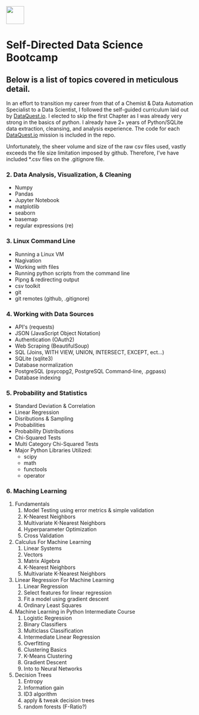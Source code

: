 <img src="https://avatars1.githubusercontent.com/u/18421630?s=400&u=d5c54d6323e38b78cf9115512b21647e80338ec0&v=4" width="48">

# Self-Directed Data Science Bootcamp 

## Below is a list of topics covered in meticulous detail.
In an effort to transition my career from that of a Chemist & Data Automation Specialist to a Data Scientist, I followed the self-guided curriculum laid out by [DataQuest.io](https://www.dataquest.io/).  I elected to skip the first Chapter as I was already very strong in the basics of python.  I already have 2+ years of Python/SQLite data extraction, cleansing, and analysis experience.  The code for each [DataQuest.io](https://www.dataquest.io/) mission is included in the repo.

Unfortunately, the sheer volume and size of the raw csv files used, vastly exceeds the file size limitation imposed by github.  Therefore, I’ve have included \*.csv files on the .gitignore file.

### 2. Data Analysis, Visualization, & Cleaning
  * Numpy
  * Pandas
  * Jupyter Notebook
  * matplotlib
  * seaborn
  * basemap
  * regular expressions (re)
  
### 3. Linux Command Line
  * Running a Linux VM
  * Nagivation
  * Working with files
  * Running python scripts from the command line
  * Pipng & redirecting output
  * csv toolkit
  * git
  * git remotes (github, .gitignore)
  
### 4. Working with Data Sources
  * API's (requests)
  * JSON (JavaScript Object Notation)
  * Authentication (OAuth2)
  * Web Scraping (BeautifulSoup)
  * SQL (Joins, WITH VIEW, UNION, INTERSECT, EXCEPT, ect...)
  * SQLite (sqlite3)
  * Database normalization
  * PostgreSQL (psycopg2, PostgreSQL Command-line, .pgpass)
  * Database indexing

### 5. Probability and Statistics
  * Standard Deviation & Correlation
  * Linear Regression
  * Disributions & Sampling
  * Probabilities
  * Probability Distributions
  * Chi-Squared Tests
  * Multi Category Chi-Squared Tests
  * Major Python Libraries Utilized:
    * scipy
    * math
    * functools
    * operator
  
### 6. Maching Learning  
  1. Fundamentals
     1. Model Testing using error metrics & simple validation
     1. K-Nearest Neighbors
     1. Multivariate K-Nearest Neighbors
     1. Hyperparameter Optimization
     1. Cross Validation
  1. Calculus For Machine Learning
     1. Linear Systems
     1. Vectors
     1. Matrix Algebra
     1. K-Nearest Neighbors
     1. Multivariate K-Nearest Neighbors
  1. Linear Regression For Machine Learning
     1. Linear Regression
     1. Select features for linear regression
     1. Fit a model using gradient descent
     1. Ordinary Least Squares
  1. Machine Learning in Python Intermediate Course
     1. Logistic Regression
     1. Binary Classifiers
     1. Multiclass Classification
     1. Intermediate Linear Regression
     1. Overfitting
     1. Clustering Basics
     1. K-Means Clustering
     1. Gradient Descent
     1. Into to Neural Networks
  1. Decision Trees
     1. Entropy
     1. Information gain
     1. ID3 algorithm
     1. apply & tweak decision trees
     1. random forests (F-Ratio?)

